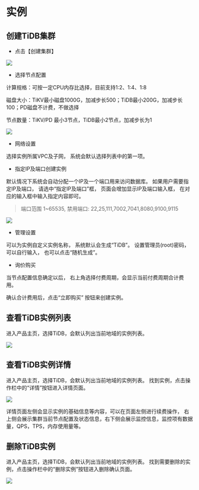 # 实例

## 创建TiDB集群
- 点击【创建集群】

![](https://tidb-doc.cn-bj.ufileos.com/utidb/utidb-create01.png)

- 选择节点配置

计算规格：可按一定CPU内存比选择，目前支持1:2、1:4、1:8

磁盘大小：TiKV最小磁盘1000G，加减步长500；TiDB最小200G，加减步长100；PD磁盘不计费，不做选择

节点数量：TiKV/PD 最小3节点，TiDB最小2节点，加减步长为1

![](https://tidb-doc.cn-bj.ufileos.com/utidb/utidb-create02.png)

- 网络设置

选择实例所属VPC及子网， 系统会默认选择列表中的第一项。

- 指定IP及端口创建实例

默认情况下系统会自动分配一个IP及一个端口用来访问数据库。 如果用户需要指定IP及端口， 请选中“指定IP及端口”框， 页面会增加显示IP及端口输入框， 在对应的输入框中输入指定内容即可。

> 端口范围 1~65535, 禁用端口: 22,25,111,7002,7041,8080,9100,9115
 
![](https://tidb-doc.cn-bj.ufileos.com/utidb/utidb_create03.png)

- 管理设置

可以为实例自定义实例名称， 系统默认会生成“TiDB”。 设置管理员(root)密码， 可以自行输入， 也可以点击“随机生成”。

- 询价购买

当节点配置信息确定以后， 右上角选择付费周期，会显示当前付费周期合计费用。

确认合计费用后，点击“立即购买” 按钮来创建实例。

## 查看TiDB实例列表

进入产品主页，选择TiDB，会默认列出当前地域的实例列表。 

![](https://tidb-doc.cn-bj.ufileos.com/utidb/list.png)


## 查看TiDB实例详情

进入产品主页，选择TiDB，会默认列出当前地域的实例列表。 找到实例，点击操作栏中的“详情”按钮进入详情页面。

![](https://tidb-doc.cn-bj.ufileos.com/utidb/detail.png)

详情页面左侧会显示实例的基础信息等内容，可以在页面左侧进行续费操作， 右上侧会展示集群当前节点配置及状态信息，右下侧会展示监控信息，监控项有数据量，QPS，TPS，内存使用量等。

<!-- ## 查看TiDB实例Dashboard

进入产品主页，选择TiDB，会默认列出当前地域的实例列表。 找到实例，点击操作栏中的“Dashboard”按钮跳转TiDB原生Dashboard页面。

![](https://tidb-doc.cn-bj.ufileos.com/utidb/utidb-dashboardbutton01.png)

也可以通过详情页面Dashboard按钮跳转

![](https://tidb-doc.cn-bj.ufileos.com/utidb/utidb-dashboardbutton02.png)

打开Dashboard页面后，输入集群root账户信息登录 -->

<!-- ## 查看TiDB实例Grafana/Prometheus

进入产品主页，选择TiDB，会默认列出当前地域的实例列表。 找到实例，点击操作栏中的“...”按钮，选择Grafana/Prometheus按钮，跳转TiDB原生Grafana/Prometheus页面。

![](https://tidb-doc.cn-bj.ufileos.com/utidb/utidb-grafanabutton01.png)

也可以通过详情页面Grafana/Prometheus按钮跳转

![](https://tidb-doc.cn-bj.ufileos.com/utidb/utidb-grafanabutton02.png)

打开Grafana页面后，输入集群root账户信息登录

若您未购买外网ULB资源，仅临时需要查看监控页面，则可根据Proxy节点信息，自行搭建带外网的代理服务
![](https://tidb-doc.cn-bj.ufileos.com/utidb/utidb-proxy.png) -->

## 删除TiDB实例

进入产品主页，选择TiDB，会默认列出当前地域的实例列表。 找到需要删除的实例，点击操作栏中的“删除实例”按钮进入删除确认页面。

![](https://tidb-doc.cn-bj.ufileos.com/utidb/delete.png)

